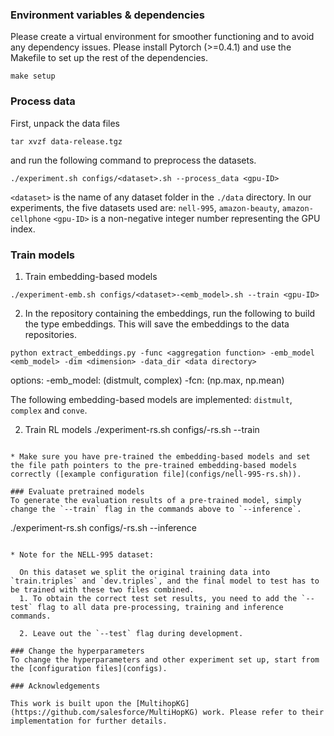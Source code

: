

### Environment variables & dependencies

Please create a virtual environment for smoother functioning and to avoid any dependency issues. Please install Pytorch (>=0.4.1) and use the Makefile to set up the rest of the dependencies. 
```
make setup
```

### Process data
First, unpack the data files 
```
tar xvzf data-release.tgz
```
and run the following command to preprocess the datasets.
```
./experiment.sh configs/<dataset>.sh --process_data <gpu-ID>
```

`<dataset>` is the name of any dataset folder in the `./data` directory. In our experiments, the five datasets used are: `nell-995`, `amazon-beauty`, `amazon-cellphone`
`<gpu-ID>` is a non-negative integer number representing the GPU index.

### Train models
1. Train embedding-based models
```
./experiment-emb.sh configs/<dataset>-<emb_model>.sh --train <gpu-ID>
```

2. In the repository containing the embeddings, run the following to build the type embeddings. This will save the embeddings to the data repositories. 
```
python extract_embeddings.py -func <aggregation function> -emb_model <emb_model> -dim <dimension> -data_dir <data directory>
```
options:
-emb_model: (distmult, complex)
-fcn: (np.max, np.mean)


The following embedding-based models are implemented: `distmult`, `complex` and `conve`.

2. Train RL models 
./experiment-rs.sh configs/<dataset>-rs.sh --train <gpu-ID>
```

* Make sure you have pre-trained the embedding-based models and set the file path pointers to the pre-trained embedding-based models correctly ([example configuration file](configs/nell-995-rs.sh)).

### Evaluate pretrained models
To generate the evaluation results of a pre-trained model, simply change the `--train` flag in the commands above to `--inference`. 

```
./experiment-rs.sh configs/<dataset>-rs.sh --inference <gpu-ID>
```

* Note for the NELL-995 dataset: 

  On this dataset we split the original training data into `train.triples` and `dev.triples`, and the final model to test has to be trained with these two files combined. 
  1. To obtain the correct test set results, you need to add the `--test` flag to all data pre-processing, training and inference commands.  
   
  2. Leave out the `--test` flag during development.

### Change the hyperparameters
To change the hyperparameters and other experiment set up, start from the [configuration files](configs).

### Acknowledgements

This work is built upon the [MultihopKG] (https://github.com/salesforce/MultiHopKG) work. Please refer to their implementation for further details.


